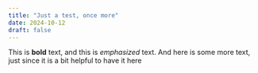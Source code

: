 ```yaml
---
title: "Just a test, once more"
date: 2024-10-12
draft: false
---
```


This is **bold** text, and this is *emphasized* text. And here is some more text, just since it is a bit helpful to have it here
